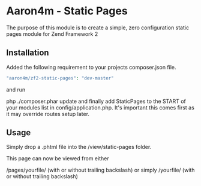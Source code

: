 # Aaron4m - Static Pages

The purpose of this module is to create a simple, zero configuration static pages module for Zend Framework 2

## Installation
Added the following requirement to your projects composer.json file.

```php
"aaron4m/zf2-static-pages": "dev-master"
```

and run

php ./composer.phar update
and finally add StaticPages to the START of your modules list in config/application.php. It's important this comes first as it may override routes setup later.

## Usage
Simply drop a .phtml file into the /view/static-pages folder.

This page can now be viewed from either

/pages/yourfile/ (with or without trailing backslash)
or simply /yourfile/ (with or without trailing backslash)
